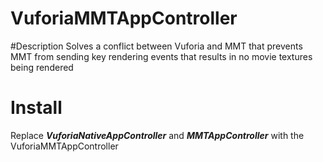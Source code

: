 # VuforiaMMTAppController

#Description
Solves a conflict between Vuforia and MMT that prevents MMT from sending key rendering events that results in no movie textures being rendered

# Install
Replace <i><b>VuforiaNativeAppController</b></i> and <i><b>MMTAppController</b></i> with the VuforiaMMTAppController
